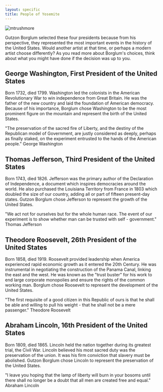 ```yaml
---
layout: specific
title: People of Yosemite
---
```

<img src="/web1-jekyll/img/mtrushmore.jpeg" alt="mtrushmore" class="photo-surface">

Gutzon Borglum selected these four presidents because from his perspective, they represented the most important events in the history of the United States. Would another artist at that time, or perhaps a modern artist choose differently? As you read more about Borglum's choices, think about what you might have done if the decision was up to you.

## George Washington, First President of the United States
Born 1732, died 1799. Washington led the colonists in the American Revolutionary War to win independence from Great Britain. He was the father of the new country and laid the foundation of American democracy. Because of his importance, Borglum chose Washington to be the most prominent figure on the mountain and represent the birth of the United States.

"The preservation of the sacred fire of Liberty, and the destiny of the Republican model of Government, are justly considered as deeply, perhaps as finally staked, on the experiment entrusted to the hands of the American people." George Washington

## Thomas Jefferson, Third President of the United States
Born 1743, died 1826. Jefferson was the primary author of the Declaration of Independence, a document which inspires democracies around the world. He also purchased the Louisiana Territory from France in 1803 which doubled the size of our country, adding all or part of fifteen present-day states. Gutzon Borglum chose Jefferson to represent the growth of the United States.

"We act not for ourselves but for the whole human race. The event of our experiment is to show whether man can be trusted with self - government." Thomas Jefferson

## Theodore Roosevelt, 26th President of the United States
Born 1858, died 1919. Roosevelt provided leadership when America experienced rapid economic growth as it entered the 20th Century. He was instrumental in negotiating the construction of the Panama Canal, linking the east and the west. He was known as the "trust buster" for his work to end large corporate monopolies and ensure the rights of the common working man. Borglum chose Roosevelt to represent the development of the United States.

"The first requisite of a good citizen in this Republic of ours is that he shall be able and willing to pull his weight - that he shall not be a mere passenger." Theodore Roosevelt

## Abraham Lincoln, 16th President of the United States
Born 1809, died 1865. Lincoln held the nation together during its greatest trial, the Civil War. Lincoln believed his most sacred duty was the preservation of the union. It was his firm conviction that slavery must be abolished. Gutzon Borglum chose Lincoln to represent the preservation of the United States.

"I leave you hoping that the lamp of liberty will burn in your bosoms until there shall no longer be a doubt that all men are created free and equal." Abraham Lincoln
